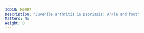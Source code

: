 ```yaml
---
ICD10: M0907
Description: "Juvenile arthritis in psoriasis: Ankle and foot"
Matters: No
Weight: 0
---
```


